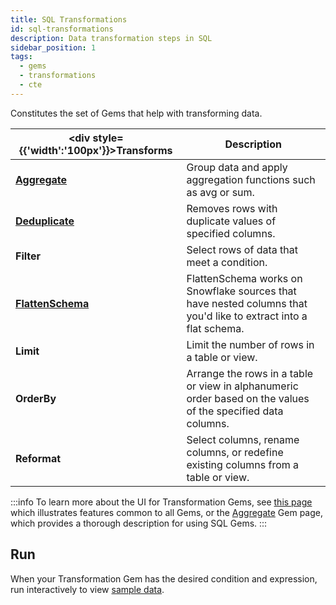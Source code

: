 ```yaml
---
title: SQL Transformations
id: sql-transformations
description: Data transformation steps in SQL
sidebar_position: 1
tags:
  - gems
  - transformations
  - cte
---
```


Constitutes the set of Gems that help with transforming data.

<div class="transformations-gems-table">

| <div style={{'width':'100px'}}>Transforms</div> | Description                                                                                                      |
| ----------------------------------------------- | ---------------------------------------------------------------------------------------------------------------- |
| **[Aggregate](./aggregate.md)**                 | Group data and apply aggregation functions such as avg or sum.                                                   |
| **[Deduplicate](./deduplicate)**                | Removes rows with duplicate values of specified columns.                                                         |
| **Filter**                                      | Select rows of data that meet a condition.                                                                       |
| **[FlattenSchema](./flattenschema)**            | FlattenSchema works on Snowflake sources that have nested columns that you'd like to extract into a flat schema. |
| **Limit**                                       | Limit the number of rows in a table or view.                                                                     |
| **OrderBy**                                     | Arrange the rows in a table or view in alphanumeric order based on the values of the specified data columns.     |
| **Reformat**                                    | Select columns, rename columns, or redefine existing columns from a table or view.                               |

</div>

:::info
To learn more about the UI for Transformation Gems, see [this page](/docs/concepts/project/gems.md) which illustrates features common to all Gems, or the [Aggregate](./aggregate.md) Gem page, which provides a thorough description for using SQL Gems.
:::

## Run

When your Transformation Gem has the desired condition and expression, run interactively to view [sample data](/docs/SQL/execution/data-explorer.md).
